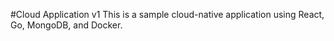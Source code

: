 #Cloud Application v1
This is a sample cloud-native application using React, Go, MongoDB, and Docker.